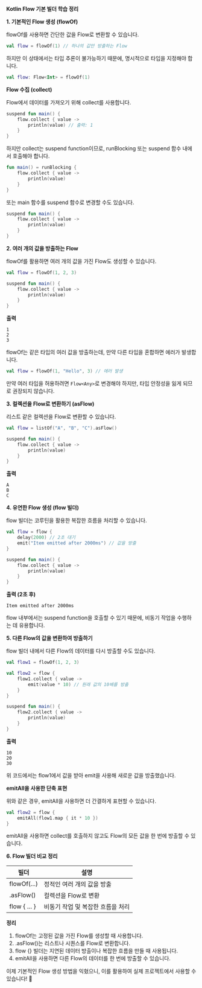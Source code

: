 **Kotlin Flow 기본 빌더 학습 정리**

**1. 기본적인 Flow 생성 (flowOf)**

flowOf를 사용하면 간단한 값을 Flow로 변환할 수 있습니다.

```kotlin
val flow = flowOf(1) // 하나의 값만 방출하는 Flow
```

하지만 이 상태에서는 타입 추론이 불가능하기 때문에, 명시적으로 타입을 지정해야 합니다.

```kotlin
val flow: Flow<Int> = flowOf(1)
```

**Flow 수집 (collect)**

Flow에서 데이터를 가져오기 위해 collect를 사용합니다.

```kotlin
suspend fun main() {
    flow.collect { value ->
        println(value) // 출력: 1
    }
}
```

하지만 collect는 suspend function이므로, runBlocking 또는 suspend 함수 내에서 호출해야 합니다.

```kotlin
fun main() = runBlocking {
    flow.collect { value ->
        println(value)
    }
}
```

또는 main 함수를 suspend 함수로 변경할 수도 있습니다.

```kotlin
suspend fun main() {
    flow.collect { value ->
        println(value)
    }
}
```

**2. 여러 개의 값을 방출하는 Flow**

flowOf를 활용하면 여러 개의 값을 가진 Flow도 생성할 수 있습니다.

```kotlin
val flow = flowOf(1, 2, 3)

suspend fun main() {
    flow.collect { value ->
        println(value)
    }
}
```

**출력**

```
1
2
3
```

flowOf는 같은 타입의 여러 값을 방출하는데, 만약 다른 타입을 혼합하면 에러가 발생합니다.

```kotlin
val flow = flowOf(1, "Hello", 3) // 에러 발생
```

만약 여러 타입을 허용하려면 `Flow<Any>`로 변경해야 하지만, 타입 안정성을 잃게 되므로 권장되지 않습니다.

**3. 컬렉션을 Flow로 변환하기 (asFlow)**

리스트 같은 컬렉션을 Flow로 변환할 수 있습니다.

```kotlin
val flow = listOf("A", "B", "C").asFlow()

suspend fun main() {
    flow.collect { value ->
        println(value)
    }
}
```

**출력**

```
A
B
C
```

**4. 유연한 Flow 생성 (flow 빌더)**

flow 빌더는 코루틴을 활용한 복잡한 흐름을 처리할 수 있습니다.

```kotlin
val flow = flow {
    delay(2000) // 2초 대기
    emit("Item emitted after 2000ms") // 값을 방출
}

suspend fun main() {
    flow.collect { value ->
        println(value)
    }
}
```

**출력 (2초 후)**

```
Item emitted after 2000ms
```

flow 내부에서는 suspend function을 호출할 수 있기 때문에, 비동기 작업을 수행하는 데 유용합니다.

**5. 다른 Flow의 값을 변환하여 방출하기**

flow 빌더 내에서 다른 Flow의 데이터를 다시 방출할 수도 있습니다.

```kotlin
val flow1 = flowOf(1, 2, 3)

val flow2 = flow {
    flow1.collect { value ->
        emit(value * 10) // 원래 값의 10배를 방출
    }
}

suspend fun main() {
    flow2.collect { value ->
        println(value)
    }
}
```

**출력**

```
10
20
30
```

위 코드에서는 flow1에서 값을 받아 emit을 사용해 새로운 값을 방출했습니다.

**emitAll을 사용한 단축 표현**

위와 같은 경우, emitAll을 사용하면 더 간결하게 표현할 수 있습니다.

```kotlin
val flow2 = flow {
    emitAll(flow1.map { it * 10 })
}
```

emitAll을 사용하면 collect를 호출하지 않고도 Flow의 모든 값을 한 번에 방출할 수 있습니다.

**6. Flow 빌더 비교 정리**

|**빌더**|**설명**|
|---|---|
|flowOf(...)|정적인 여러 개의 값을 방출|
|.asFlow()|컬렉션을 Flow로 변환|
|flow { ... }|비동기 작업 및 복잡한 흐름을 처리|

**정리**

1. flowOf는 고정된 값을 가진 Flow를 생성할 때 사용합니다.
2. .asFlow()는 리스트나 시퀀스를 Flow로 변환합니다.
3. flow {} 빌더는 지연된 데이터 방출이나 복잡한 흐름을 만들 때 사용됩니다.
4. emitAll을 사용하면 다른 Flow의 데이터를 한 번에 방출할 수 있습니다.

이제 기본적인 Flow 생성 방법을 익혔으니, 이를 활용하여 실제 프로젝트에서 사용할 수 있습니다! 🚀